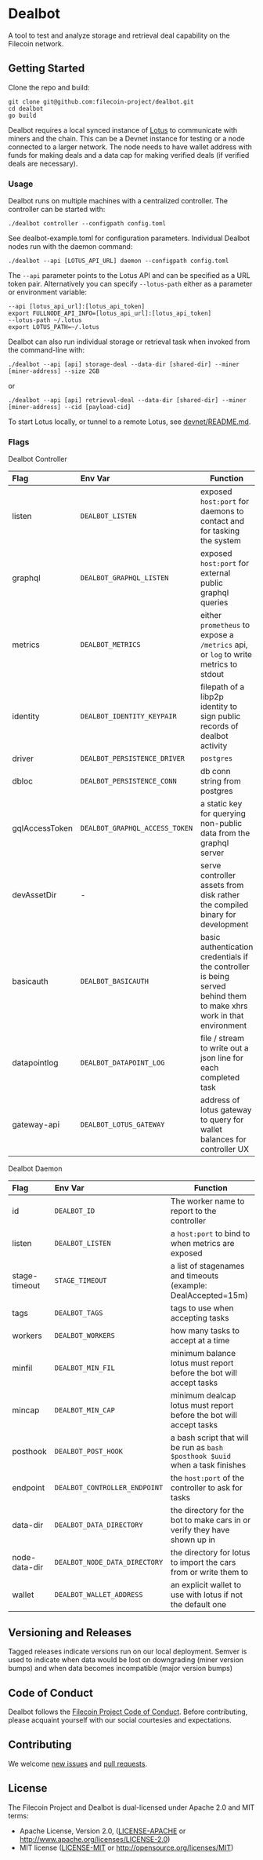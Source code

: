# Dealbot

A tool to test and analyze storage and retrieval deal capability on the Filecoin network.

## Getting Started

Clone the repo and build:

	git clone git@github.com:filecoin-project/dealbot.git
	cd dealbot
	go build

Dealbot requires a local synced instance of [Lotus](https://github.com/filecoin-project/lotus/) to communicate with miners and the chain. This can be a Devnet instance for testing or a node connected to a larger network. The node needs to have wallet address with funds for making deals and a data cap for making verified deals (if verified deals are necessary).

### Usage

Dealbot runs on multiple machines with a centralized controller. The controller can be started with:

	./dealbot controller --configpath config.toml

See dealbot-example.toml for configuration parameters. Individual Dealbot nodes run with the daemon command:

	./dealbot --api [LOTUS_API_URL] daemon --configpath config.toml

The `--api` parameter points to the Lotus API and can be specified as a URL token pair. Alternatively you can specify `--lotus-path` either as a parameter or environment variable:

	--api [lotus_api_url]:[lotus_api_token]
	export FULLNODE_API_INFO=[lotus_api_url]:[lotus_api_token]
	--lotus-path ~/.lotus
	export LOTUS_PATH=~/.lotus

Dealbot can also run individual storage or retrieval task when invoked from the command-line with:

	./dealbot --api [api] storage-deal --data-dir [shared-dir] --miner [miner-address] --size 2GB

or

	./dealbot --api [api] retrieval-deal --data-dir [shared-dir] --miner [miner-address] --cid [payload-cid]

To start Lotus locally, or tunnel to a remote Lotus, see [devnet/README.md](devnet/README.md).

### Flags

Dealbot Controller

| Flag | Env Var | Function |
| :--- | :--- | --- |
| listen | `DEALBOT_LISTEN` | exposed `host:port` for daemons to contact and for tasking the system |
| graphql | `DEALBOT_GRAPHQL_LISTEN` | exposed `host:port` for external public graphql queries |
| metrics | `DEALBOT_METRICS` | either `prometheus` to expose a `/metrics` api, or `log` to write metrics to stdout |
| identity | `DEALBOT_IDENTITY_KEYPAIR` | filepath of a libp2p identity to sign public records of dealbot activity |
| driver | `DEALBOT_PERSISTENCE_DRIVER` | `postgres` |
| dbloc | `DEALBOT_PERSISTENCE_CONN` |  db conn string from postgres |
| gqlAccessToken | `DEALBOT_GRAPHQL_ACCESS_TOKEN` | a static key for querying non-public data from the graphql server |
| devAssetDir| - | serve controller assets from disk rather the compiled binary for development |
| basicauth | `DEALBOT_BASICAUTH` | basic authentication credentials if the controller is being served behind them to make xhrs work in that environment |
| datapointlog | `DEALBOT_DATAPOINT_LOG` | file / stream to write out a json line for each completed task |
| gateway-api | `DEALBOT_LOTUS_GATEWAY` | address of lotus gateway to query for wallet balances for controller UX |

Dealbot Daemon

| Flag | Env Var | Function |
| :--- | :--- | --- |
|  id | `DEALBOT_ID` | The worker name to report to the controller |
| listen | `DEALBOT_LISTEN` | a `host:port` to bind to when metrics are exposed |
| stage-timeout | `STAGE_TIMEOUT` | a list of stagenames and timeouts (example: DealAccepted=15m) |
| tags | `DEALBOT_TAGS` | tags to use when accepting tasks |
| workers | `DEALBOT_WORKERS` | how many tasks to accept at a time |
| minfil | `DEALBOT_MIN_FIL` | minimum balance lotus must report before the bot will accept tasks |
| mincap | `DEALBOT_MIN_CAP` | minimum dealcap lotus must report before the bot will accept tasks |
| posthook | `DEALBOT_POST_HOOK` | a bash script that will be run as `bash $posthook $uuid` when a task finishes |
| endpoint | `DEALBOT_CONTROLLER_ENDPOINT` | the `host:port` of the controller to ask for tasks |
| data-dir | `DEALBOT_DATA_DIRECTORY` | the directory for the bot to make cars in or verify they have shown up in |
| node-data-dir | `DEALBOT_NODE_DATA_DIRECTORY` | the directory for lotus to import the cars from or write them to |
| wallet | `DEALBOT_WALLET_ADDRESS` | an explicit wallet to use with lotus if not the default one |
 
## Versioning and Releases

Tagged releases indicate versions run on our local deployment.
Semver is used to indicate when data would be lost on downgrading (miner version bumps) and when data becomes incompatible (major version bumps)

## Code of Conduct

Dealbot follows the [Filecoin Project Code of Conduct](https://github.com/filecoin-project/community/blob/master/CODE_OF_CONDUCT.md). Before contributing, please acquaint yourself with our social courtesies and expectations.


## Contributing

We welcome [new issues](https://github.com/filecoin-project/dealbot/issues/new) and [pull requests](https://github.com/filecoin-project/dealbot/pulls).


## License

The Filecoin Project and Dealbot is dual-licensed under Apache 2.0 and MIT terms:

- Apache License, Version 2.0, ([LICENSE-APACHE](https://github.com/filecoin-project/dealbot/blob/master/LICENSE-APACHE) or http://www.apache.org/licenses/LICENSE-2.0)
- MIT license ([LICENSE-MIT](https://github.com/filecoin-project/dealbot/blob/master/LICENSE-MIT) or http://opensource.org/licenses/MIT)

